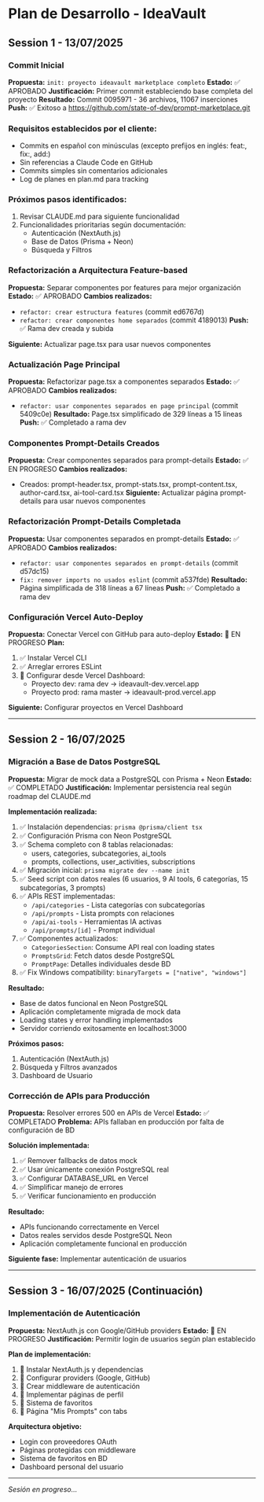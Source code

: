 # Plan de Desarrollo - IdeaVault

## Session 1 - 13/07/2025

### Commit Inicial
**Propuesta:** `init: proyecto ideavault marketplace completo`
**Estado:** ✅ APROBADO
**Justificación:** Primer commit estableciendo base completa del proyecto
**Resultado:** Commit 0095971 - 36 archivos, 11067 inserciones
**Push:** ✅ Exitoso a https://github.com/state-of-dev/prompt-marketplace.git

### Requisitos establecidos por el cliente:
- Commits en español con minúsculas (excepto prefijos en inglés: feat:, fix:, add:)
- Sin referencias a Claude Code en GitHub
- Commits simples sin comentarios adicionales
- Log de planes en plan.md para tracking

### Próximos pasos identificados:
1. Revisar CLAUDE.md para siguiente funcionalidad
2. Funcionalidades prioritarias según documentación:
   - Autenticación (NextAuth.js)
   - Base de Datos (Prisma + Neon)
   - Búsqueda y Filtros

### Refactorización a Arquitectura Feature-based
**Propuesta:** Separar componentes por features para mejor organización
**Estado:** ✅ APROBADO
**Cambios realizados:**
- `refactor: crear estructura features` (commit ed6767d)
- `refactor: crear componentes home separados` (commit 4189013)
**Push:** ✅ Rama dev creada y subida

**Siguiente:** Actualizar page.tsx para usar nuevos componentes

### Actualización Page Principal
**Propuesta:** Refactorizar page.tsx a componentes separados
**Estado:** ✅ APROBADO
**Cambios realizados:**
- `refactor: usar componentes separados en page principal` (commit 5409c0e)
**Resultado:** Page.tsx simplificado de 329 líneas a 15 líneas
**Push:** ✅ Completado a rama dev

### Componentes Prompt-Details Creados
**Propuesta:** Crear componentes separados para prompt-details
**Estado:** ✅ EN PROGRESO
**Cambios realizados:**
- Creados: prompt-header.tsx, prompt-stats.tsx, prompt-content.tsx, author-card.tsx, ai-tool-card.tsx
**Siguiente:** Actualizar página prompt-details para usar nuevos componentes

### Refactorización Prompt-Details Completada
**Propuesta:** Usar componentes separados en prompt-details
**Estado:** ✅ APROBADO
**Cambios realizados:**
- `refactor: usar componentes separados en prompt-details` (commit d57dc15)
- `fix: remover imports no usados eslint` (commit a537fde)
**Resultado:** Página simplificada de 318 líneas a 67 líneas
**Push:** ✅ Completado a rama dev

### Configuración Vercel Auto-Deploy
**Propuesta:** Conectar Vercel con GitHub para auto-deploy
**Estado:** 🔄 EN PROGRESO
**Plan:**
1. ✅ Instalar Vercel CLI
2. ✅ Arreglar errores ESLint
3. 🔄 Configurar desde Vercel Dashboard:
   - Proyecto dev: rama dev → ideavault-dev.vercel.app
   - Proyecto prod: rama master → ideavault-prod.vercel.app

**Siguiente:** Configurar proyectos en Vercel Dashboard

---

## Session 2 - 16/07/2025

### Migración a Base de Datos PostgreSQL
**Propuesta:** Migrar de mock data a PostgreSQL con Prisma + Neon
**Estado:** ✅ COMPLETADO
**Justificación:** Implementar persistencia real según roadmap del CLAUDE.md

**Implementación realizada:**
1. ✅ Instalación dependencias: `prisma @prisma/client tsx`
2. ✅ Configuración Prisma con Neon PostgreSQL
3. ✅ Schema completo con 8 tablas relacionadas:
   - users, categories, subcategories, ai_tools
   - prompts, collections, user_activities, subscriptions
4. ✅ Migración inicial: `prisma migrate dev --name init`
5. ✅ Seed script con datos reales (6 usuarios, 9 AI tools, 6 categorías, 15 subcategorías, 3 prompts)
6. ✅ APIs REST implementadas:
   - `/api/categories` - Lista categorías con subcategorías
   - `/api/prompts` - Lista prompts con relaciones
   - `/api/ai-tools` - Herramientas IA activas
   - `/api/prompts/[id]` - Prompt individual
7. ✅ Componentes actualizados:
   - `CategoriesSection`: Consume API real con loading states
   - `PromptsGrid`: Fetch datos desde PostgreSQL
   - `PromptPage`: Detalles individuales desde BD
8. ✅ Fix Windows compatibility: `binaryTargets = ["native", "windows"]`

**Resultado:**
- Base de datos funcional en Neon PostgreSQL
- Aplicación completamente migrada de mock data
- Loading states y error handling implementados
- Servidor corriendo exitosamente en localhost:3000

**Próximos pasos:**
1. Autenticación (NextAuth.js)
2. Búsqueda y Filtros avanzados
3. Dashboard de Usuario

### Corrección de APIs para Producción
**Propuesta:** Resolver errores 500 en APIs de Vercel
**Estado:** ✅ COMPLETADO
**Problema:** APIs fallaban en producción por falta de configuración de BD

**Solución implementada:**
1. ✅ Remover fallbacks de datos mock
2. ✅ Usar únicamente conexión PostgreSQL real
3. ✅ Configurar DATABASE_URL en Vercel
4. ✅ Simplificar manejo de errores
5. ✅ Verificar funcionamiento en producción

**Resultado:**
- APIs funcionando correctamente en Vercel
- Datos reales servidos desde PostgreSQL Neon
- Aplicación completamente funcional en producción

**Siguiente fase:** Implementar autenticación de usuarios

---

## Session 3 - 16/07/2025 (Continuación)

### Implementación de Autenticación
**Propuesta:** NextAuth.js con Google/GitHub providers
**Estado:** 🔄 EN PROGRESO
**Justificación:** Permitir login de usuarios según plan establecido

**Plan de implementación:**
1. 🔄 Instalar NextAuth.js y dependencias
2. 🔄 Configurar providers (Google, GitHub)
3. 🔄 Crear middleware de autenticación
4. 🔄 Implementar páginas de perfil
5. 🔄 Sistema de favoritos
6. 🔄 Página "Mis Prompts" con tabs

**Arquitectura objetivo:**
- Login con proveedores OAuth
- Páginas protegidas con middleware
- Sistema de favoritos en BD
- Dashboard personal del usuario

---

*Sesión en progreso...*